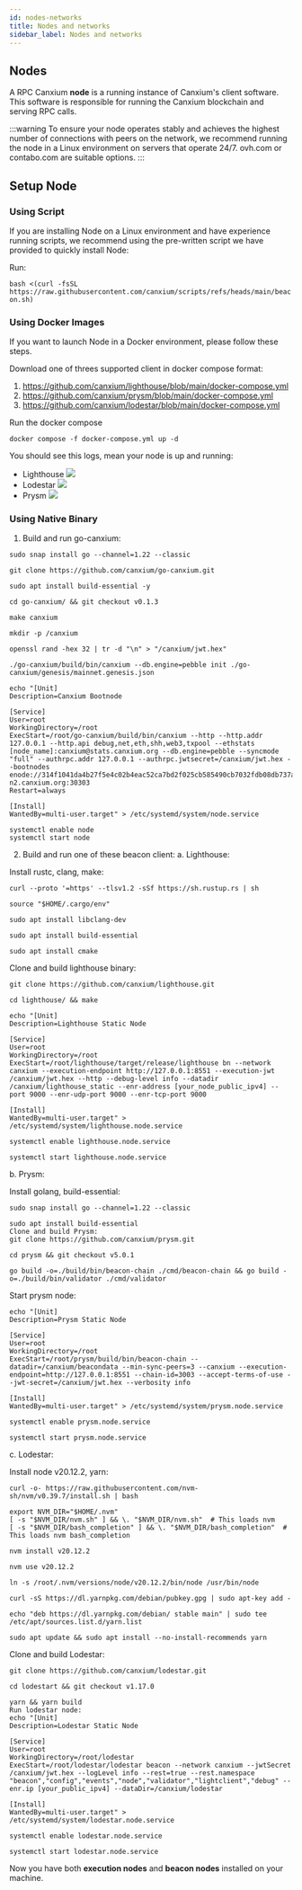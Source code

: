 ```yaml
--- 
id: nodes-networks
title: Nodes and networks
sidebar_label: Nodes and networks
---
```


## Nodes

A RPC Canxium **node** is a running instance of Canxium's client software. This software is responsible for running the Canxium blockchain and serving RPC calls.

:::warning
To ensure your node operates stably and achieves the highest number of connections with peers on the network, we recommend running the node in a Linux environment on servers that operate 24/7. ovh.com or contabo.com are suitable options.
:::

## Setup Node

### Using Script
If you are installing Node on a Linux environment and have experience running scripts, we recommend using the pre-written script we have provided to quickly install Node:

Run:

```bash <(curl -fsSL https://raw.githubusercontent.com/canxium/scripts/refs/heads/main/beacon.sh)```

### Using Docker Images

If you want to launch Node in a Docker environment, please follow these steps.

Download one of threes supported client in docker compose format:
1. https://github.com/canxium/lighthouse/blob/main/docker-compose.yml
2. https://github.com/canxium/prysm/blob/main/docker-compose.yml
3. https://github.com/canxium/lodestar/blob/main/docker-compose.yml

Run the docker compose

```docker compose -f docker-compose.yml up -d```

You should see this logs, mean your node is up and running:
- Lighthouse
![](./images/lighthouse.png)
- Lodestar
![](./images/lodestar.png)
- Prysm
![](./images/prysm.png)

### Using Native Binary
1. Build and run go-canxium:
```
sudo snap install go --channel=1.22 --classic

git clone https://github.com/canxium/go-canxium.git

sudo apt install build-essential -y

cd go-canxium/ && git checkout v0.1.3

make canxium

mkdir -p /canxium

openssl rand -hex 32 | tr -d "\n" > "/canxium/jwt.hex"

./go-canxium/build/bin/canxium --db.engine=pebble init ./go-canxium/genesis/mainnet.genesis.json
```

```
echo "[Unit]
Description=Canxium Bootnode

[Service]
User=root
WorkingDirectory=/root
ExecStart=/root/go-canxium/build/bin/canxium --http --http.addr 127.0.0.1 --http.api debug,net,eth,shh,web3,txpool --ethstats [node_name]:canxium@stats.canxium.org --db.engine=pebble --syncmode "full" --authrpc.addr 127.0.0.1 --authrpc.jwtsecret=/canxium/jwt.hex --bootnodes enode://314f1041da4b27f5e4c02b4eac52ca7bd2f025cb585490cb7032fdb08db737aa10d7d64a780db697643ece6027d3bc1a511696420e76192648c0d2d74d099c73@boot.canxium.net:30303,enode://767d3e408b073ca501ea7336096c048eea46513ac5c44659ac902d7575881ca114c82277dff7826630ec9fb45d8cfa5a82b9eacc8b477dc475746eaec39e2f2a@boot.canxium.org:30303,enode://f06de34b87954abb25be2e8d592306bc55b396a4eead839dba90baf4e59465d3ef704866962cf2fd995e6ce04f17de31edebb11afcac9df4eaea847f35e3cbaf@boot-n2.canxium.org:30303
Restart=always

[Install]
WantedBy=multi-user.target" > /etc/systemd/system/node.service

systemctl enable node
systemctl start node
```

2. Build and run one of these beacon client:
a. Lighthouse:

Install rustc, clang, make:

```
curl --proto '=https' --tlsv1.2 -sSf https://sh.rustup.rs | sh

source "$HOME/.cargo/env"

sudo apt install libclang-dev

sudo apt install build-essential

sudo apt install cmake
```

Clone and build lighthouse binary:

```
git clone https://github.com/canxium/lighthouse.git

cd lighthouse/ && make

echo "[Unit]
Description=Lighthouse Static Node

[Service]
User=root
WorkingDirectory=/root
ExecStart=/root/lighthouse/target/release/lighthouse bn --network canxium --execution-endpoint http://127.0.0.1:8551 --execution-jwt /canxium/jwt.hex --http --debug-level info --datadir /canxium/lighthouse_static --enr-address [your_node_public_ipv4] --port 9000 --enr-udp-port 9000 --enr-tcp-port 9000

[Install]
WantedBy=multi-user.target" > /etc/systemd/system/lighthouse.node.service

systemctl enable lighthouse.node.service

systemctl start lighthouse.node.service
```

b. Prysm:

Install golang, build-essential:

```
sudo snap install go --channel=1.22 --classic

sudo apt install build-essential
Clone and build Prysm:
git clone https://github.com/canxium/prysm.git

cd prysm && git checkout v5.0.1

go build -o=./build/bin/beacon-chain ./cmd/beacon-chain && go build -o=./build/bin/validator ./cmd/validator
```

Start prysm node:

```
echo "[Unit]
Description=Prysm Static Node

[Service]
User=root
WorkingDirectory=/root
ExecStart=/root/prysm/build/bin/beacon-chain --datadir=/canxium/beacondata --min-sync-peers=3 --canxium --execution-endpoint=http://127.0.0.1:8551 --chain-id=3003 --accept-terms-of-use --jwt-secret=/canxium/jwt.hex --verbosity info

[Install]
WantedBy=multi-user.target" > /etc/systemd/system/prysm.node.service

systemctl enable prysm.node.service

systemctl start prysm.node.service
```

c. Lodestar:

Install node v20.12.2, yarn:

```
curl -o- https://raw.githubusercontent.com/nvm-sh/nvm/v0.39.7/install.sh | bash

export NVM_DIR="$HOME/.nvm"
[ -s "$NVM_DIR/nvm.sh" ] && \. "$NVM_DIR/nvm.sh"  # This loads nvm
[ -s "$NVM_DIR/bash_completion" ] && \. "$NVM_DIR/bash_completion"  # This loads nvm bash_completion

nvm install v20.12.2

nvm use v20.12.2

ln -s /root/.nvm/versions/node/v20.12.2/bin/node /usr/bin/node

curl -sS https://dl.yarnpkg.com/debian/pubkey.gpg | sudo apt-key add -

echo "deb https://dl.yarnpkg.com/debian/ stable main" | sudo tee /etc/apt/sources.list.d/yarn.list

sudo apt update && sudo apt install --no-install-recommends yarn
```

Clone and build Lodestar:

```
git clone https://github.com/canxium/lodestar.git

cd lodestart && git checkout v1.17.0

yarn && yarn build
Run lodestar node:
echo "[Unit]
Description=Lodestar Static Node

[Service]
User=root
WorkingDirectory=/root/lodestar
ExecStart=/root/lodestar/lodestar beacon --network canxium --jwtSecret /canxium/jwt.hex --logLevel info --rest=true --rest.namespace "beacon","config","events","node","validator","lightclient","debug" --enr.ip [your_public_ipv4] --dataDir=/canxium/lodestar

[Install]
WantedBy=multi-user.target" > /etc/systemd/system/lodestar.node.service

systemctl enable lodestar.node.service

systemctl start lodestar.node.service
```

Now you have both **execution nodes** and **beacon nodes** installed on your machine.
